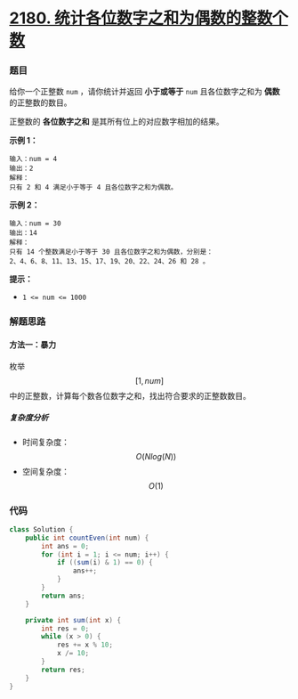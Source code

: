 # [2180. 统计各位数字之和为偶数的整数个数](https://leetcode-cn.com/problems/count-integers-with-even-digit-sum/)

### 题目

给你一个正整数 `num` ，请你统计并返回 **小于或等于** `num` 且各位数字之和为 **偶数** 的正整数的数目。

正整数的 **各位数字之和** 是其所有位上的对应数字相加的结果。

 

**示例 1：**

```
输入：num = 4
输出：2
解释：
只有 2 和 4 满足小于等于 4 且各位数字之和为偶数。    
```

**示例 2：**

```
输入：num = 30
输出：14
解释：
只有 14 个整数满足小于等于 30 且各位数字之和为偶数，分别是： 
2、4、6、8、11、13、15、17、19、20、22、24、26 和 28 。
```

 

**提示：**

- `1 <= num <= 1000`

### 解题思路

#### 方法一：暴力

枚举 $$ [1, num] $$ 中的正整数，计算每个数各位数字之和，找出符合要求的正整数数目。

##### 复杂度分析

- 时间复杂度：$$ O(Nlog(N)) $$
- 空间复杂度：$$ O(1) $$

### 代码

```java
class Solution {
    public int countEven(int num) {
        int ans = 0;
        for (int i = 1; i <= num; i++) {
            if ((sum(i) & 1) == 0) {
                ans++;
            }
        }
        return ans;
    }

    private int sum(int x) {
        int res = 0;
        while (x > 0) {
            res += x % 10;
            x /= 10;
        }
        return res;
    }
}
```

